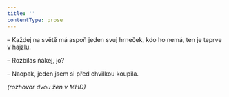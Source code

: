 ```yaml
---
title: ''
contentType: prose
---
```


  

  

  

  

  

  

  

– Každej na světě má aspoň jeden svuj hrneček, kdo ho nemá, ten je teprve v hajzlu.

  

– Rozbilas ňákej, jo?

  

– Naopak, jeden jsem si před chvilkou koupila.

_(rozhovor dvou žen v MHD)_
